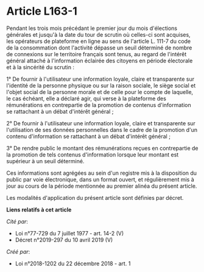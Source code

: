# Article L163-1

Pendant les trois mois précédant le premier jour du mois d'élections générales et jusqu'à la date du tour de scrutin où
celles-ci sont acquises, les opérateurs de plateforme en ligne au sens de l'article L. 111-7 du code de la consommation dont
l'activité dépasse un seuil déterminé de nombre de connexions sur le territoire français sont tenus, au regard de l'intérêt
général attaché à l'information éclairée des citoyens en période électorale et à la sincérité du scrutin :

1° De fournir à l'utilisateur une information loyale, claire et transparente sur l'identité de la personne physique ou sur la
raison sociale, le siège social et l'objet social de la personne morale et de celle pour le compte de laquelle, le cas
échéant, elle a déclaré agir, qui verse à la plateforme des rémunérations en contrepartie de la promotion de contenus
d'information se rattachant à un débat d'intérêt général ;

2° De fournir à l'utilisateur une information loyale, claire et transparente sur l'utilisation de ses données personnelles
dans le cadre de la promotion d'un contenu d'information se rattachant à un débat d'intérêt général ;

3° De rendre public le montant des rémunérations reçues en contrepartie de la promotion de tels contenus d'information
lorsque leur montant est supérieur à un seuil déterminé.

Ces informations sont agrégées au sein d'un registre mis à la disposition du public par voie électronique, dans un format
ouvert, et régulièrement mis à jour au cours de la période mentionnée au premier alinéa du présent article.

Les modalités d'application du présent article sont définies par décret.

**Liens relatifs à cet article**

_Cité par_:

  - Loi n°77-729 du 7 juillet 1977 - art. 14-2 (V)
  - Décret n°2019-297 du 10 avril 2019 (V)

_Créé par_:

  - Loi n°2018-1202 du 22 décembre 2018 - art. 1

